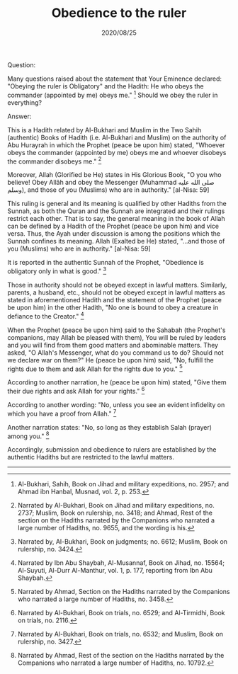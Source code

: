 ﻿---
layout: post
title: "Obedience to the ruler"
publisher: "alsalafiyyah@icloud.com"
source: "Majmu' Fatawa wa Maqalat 9/103"
hijri: Muharram 6, 1442 AH
date: 2020/08/25
category: ["rulership", "tafsir", hadiths]
shaykhs: Shaykh Ibn Baz
---

Question:

Many questions raised about the statement that Your Eminence declared: "Obeying the ruler is Obligatory" and the Hadith: He who obeys the commander (appointed by me) obeys me." [^1] Should we obey the ruler in everything?

Answer:

This is a Hadith related by Al-Bukhari and Muslim in the Two Sahih (authentic) Books of Hadith (i.e. Al-Bukhari and Muslim) on the authority of Abu Hurayrah in which the Prophet (peace be upon him) stated, "Whoever obeys the commander (appointed by me) obeys me and whoever disobeys the commander disobeys me." [^2]

Moreover, Allah (Glorified be He) states in His Glorious Book, "O you who believe! Obey Allâh and obey the Messenger (Muhammad صلى الله عليه وسلم), and those of you (Muslims) who are in authority." [al-Nisa: 59]

This ruling is general and its meaning is qualified by other Hadiths from the Sunnah, as both the Quran and the Sunnah are integrated and their rulings restrict each other. That is to say, the general meaning in the book of Allah can be defined by a Hadith of the Prophet (peace be upon him) and vice versa. Thus, the Ayah under discussion is among the positions which the Sunnah confines its meaning. Allah (Exalted be He) stated, "...and those of you (Muslims) who are in authority." [al-Nisa: 59]

It is reported in the authentic Sunnah of the Prophet, "Obedience is obligatory only in what is good." [^3]

Those in authority should not be obeyed except in lawful matters. Similarly, parents, a husband, etc., should not be obeyed except in lawful matters as stated in aforementioned Hadith and the statement of the Prophet (peace be upon him) in the other Hadith, "No one is bound to obey a creature in defiance to the Creator." [^4]

When the Prophet (peace be upon him) said to the Sahabah (the Prophet's companions, may Allah be pleased with them), You will be ruled by leaders and you will find from them good matters and abominable matters. They asked, "O Allah's Messenger, what do you command us to do? Should not we declare war on them?" He (peace be upon him) said, "No, fulfill the rights due to them and ask Allah for the rights due to you." [^5]

According to another narration, he (peace be upon him) stated, "Give them their due rights and ask Allah for your rights." [^6]

According to another wording: "No, unless you see an evident infidelity on which you have a proof from Allah." [^7]

Another narration states: "No, so long as they establish Salah (prayer) among you." [^8]

Accordingly, submission and obedience to rulers are established by the authentic Hadiths but are restricted to the lawful matters.

---

[^1]: Al-Bukhari, Sahih, Book on Jihad and military expeditions, no. 2957; and Ahmad ibn Hanbal, Musnad, vol. 2, p. 253.
[^2]: Narrated by Al-Bukhari, Book on Jihad and military expeditions, no. 2737; Muslim, Book on rulership, no. 3418; and Ahmad, Rest of the section on the Hadiths narrated by the Companions who narrated a large number of Hadiths, no. 9655, and the wording is his.
[^3]: Narrated by, Al-Bukhari, Book on judgments; no. 6612; Muslim, Book on rulership, no. 3424.
[^4]: Narrated by Ibn Abu Shaybah, Al-Musannaf, Book on Jihad, no. 15564; Al-Suyuti, Al-Durr Al-Manthur, vol. 1, p. 177, reporting from Ibn Abu Shaybah.
[^5]: Narrated by Ahmad, Section on the Hadiths narrated by the Companions who narrated a large number of Hadiths, no. 3458.
[^6]: Narrated by Al-Bukhari, Book on trials, no. 6529; and Al-Tirmidhi, Book on trials, no. 2116.
[^7]: Narrated by Al-Bukhari, Book on trials, no. 6532; and Muslim, Book on rulership, no. 3427.
[^8]: Narrated by Ahmad, Rest of the section on the Hadiths narrated by the Companions who narrated a large number of Hadiths, no. 10792.
